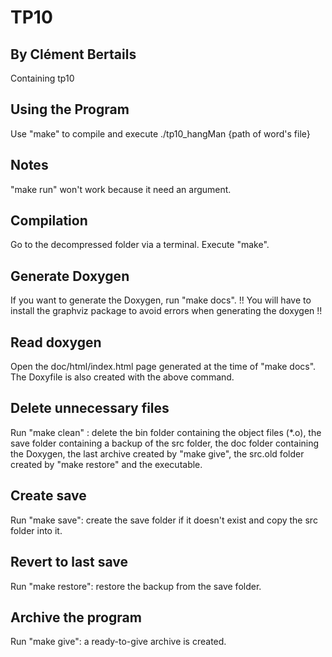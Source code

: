 # TP10
## By Clément Bertails
Containing tp10

## Using the Program
Use "make" to compile and execute ./tp10_hangMan {path of word's file}

## Notes
"make run" won't work because it need an argument.

## Compilation
Go to the decompressed folder via a terminal. Execute "make".

## Generate Doxygen
If you want to generate the Doxygen, run "make docs". !! You will have to install the graphviz package to avoid errors when generating the doxygen !!

## Read doxygen
Open the doc/html/index.html page generated at the time of "make docs". The Doxyfile is also created with the above command.

## Delete unnecessary files
Run "make clean" : delete the bin folder containing the object files (*.o), the save folder containing a backup of the src folder, the doc folder containing the Doxygen, the last archive created by "make give", the src.old folder created by "make restore" and the executable.

## Create save
Run "make save": create the save folder if it doesn't exist and copy the src folder into it.

## Revert to last save
Run "make restore": restore the backup from the save folder.

## Archive the program
Run "make give": a ready-to-give archive is created.
